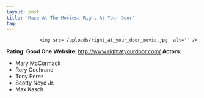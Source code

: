 ```yaml
---
layout: post
title: 'Maze At The Movies: Right At Your Door'
tag: 
---
```



                <img src='/uploads/right_at_your_door_movie.jpg' alt='' />
<p><strong>Rating: Good One</strong>
<strong>Website: </strong><a href="http://www.rightatyourdoor.com/"><a href="http://www.rightatyourdoor.com/">http://www.rightatyourdoor.com/</a></a>
<strong>Actors: </strong></p>
<ul>
    <li>Mary McCormack</li>
    <li>Rory Cochrane</li>
    <li>Tony Perez</li>
    <li>Scotty Noyd Jr.</li>
    <li>Max Kasch</li>
</ul>
            
